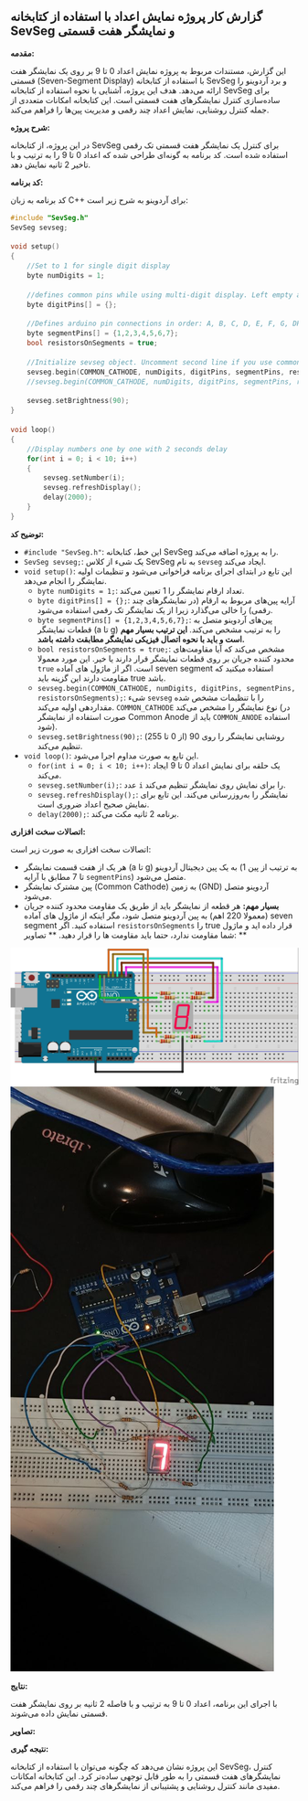 ## گزارش کار پروژه نمایش اعداد با استفاده از کتابخانه SevSeg و نمایشگر هفت قسمتی

**مقدمه:**

این گزارش، مستندات مربوط به پروژه نمایش اعداد 0 تا 9 بر روی یک نمایشگر هفت قسمتی (Seven-Segment Display) با استفاده از کتابخانه SevSeg و برد آردوینو را ارائه می‌دهد. هدف این پروژه، آشنایی با نحوه استفاده از کتابخانه SevSeg برای ساده‌سازی کنترل نمایشگرهای هفت قسمتی است. این کتابخانه امکانات متعددی از جمله کنترل روشنایی، نمایش اعداد چند رقمی و مدیریت پین‌ها را فراهم می‌کند.

**شرح پروژه:**

در این پروژه، از کتابخانه SevSeg برای کنترل یک نمایشگر هفت قسمتی تک رقمی استفاده شده است. کد برنامه به گونه‌ای طراحی شده که اعداد 0 تا 9 را به ترتیب و با تاخیر 2 ثانیه نمایش دهد.

**کد برنامه:**

کد برنامه به زبان C++ برای آردوینو به شرح زیر است:

```cpp
#include "SevSeg.h"
SevSeg sevseg;

void setup()
{
    //Set to 1 for single digit display
    byte numDigits = 1;

    //defines common pins while using multi-digit display. Left empty as we have a single digit display
    byte digitPins[] = {};

    //Defines arduino pin connections in order: A, B, C, D, E, F, G, DP
    byte segmentPins[] = {1,2,3,4,5,6,7};
    bool resistorsOnSegments = true;

    //Initialize sevseg object. Uncomment second line if you use common cathode 7 segment
    sevseg.begin(COMMON_CATHODE, numDigits, digitPins, segmentPins, resistorsOnSegments);
    //sevseg.begin(COMMON_CATHODE, numDigits, digitPins, segmentPins, resistorsOnSegments);

    sevseg.setBrightness(90);
}

void loop()
{ 
    //Display numbers one by one with 2 seconds delay
    for(int i = 0; i < 10; i++)
    {
        sevseg.setNumber(i);
        sevseg.refreshDisplay(); 
        delay(2000);
    }
}
```

**توضیح کد:**

*   `#include "SevSeg.h"`: این خط، کتابخانه SevSeg را به پروژه اضافه می‌کند.
*   `SevSeg sevseg;`: یک شیء از کلاس SevSeg به نام `sevseg` ایجاد می‌کند.
*   `void setup()`: این تابع در ابتدای اجرای برنامه فراخوانی می‌شود و تنظیمات اولیه نمایشگر را انجام می‌دهد.
    *   `byte numDigits = 1;`: تعداد ارقام نمایشگر را 1 تعیین می‌کند.
    *   `byte digitPins[] = {};`: آرایه پین‌های مربوط به ارقام (در نمایشگرهای چند رقمی) را خالی می‌گذارد زیرا از یک نمایشگر تک رقمی استفاده می‌شود.
    *   `byte segmentPins[] = {1,2,3,4,5,6,7};`: پین‌های آردوینو متصل به قطعات نمایشگر (a تا g) را به ترتیب مشخص می‌کند. **این ترتیب بسیار مهم است و باید با نحوه اتصال فیزیکی نمایشگر مطابقت داشته باشد.**
    *   `bool resistorsOnSegments = true;`: مشخص می‌کند که آیا مقاومت‌های محدود کننده جریان بر روی قطعات نمایشگر قرار دارند یا خیر. این مورد معمولا `true` است. اگر از ماژول های آماده seven segment استفاده میکنید که مقاومت دارند این گزینه باید true باشد.
    *   `sevseg.begin(COMMON_CATHODE, numDigits, digitPins, segmentPins, resistorsOnSegments);`: شیء `sevseg` را با تنظیمات مشخص شده مقداردهی اولیه می‌کند. `COMMON_CATHODE` نوع نمایشگر را مشخص می‌کند (در صورت استفاده از نمایشگر Common Anode باید از `COMMON_ANODE` استفاده شود).
    *   `sevseg.setBrightness(90);`: روشنایی نمایشگر را روی 90 (از 0 تا 255) تنظیم می‌کند.
*   `void loop()`: این تابع به صورت مداوم اجرا می‌شود.
    *   `for(int i = 0; i < 10; i++)`: یک حلقه برای نمایش اعداد 0 تا 9 ایجاد می‌کند.
    *   `sevseg.setNumber(i);`: عدد `i` را برای نمایش روی نمایشگر تنظیم می‌کند.
    *   `sevseg.refreshDisplay();`: نمایشگر را به‌روزرسانی می‌کند. این تابع برای نمایش صحیح اعداد ضروری است.
    *   `delay(2000);`: برنامه 2 ثانیه مکث می‌کند.

**اتصالات سخت افزاری:**

اتصالات سخت افزاری به صورت زیر است:

*   هر یک از هفت قسمت نمایشگر (a تا g) به یک پین دیجیتال آردوینو (به ترتیب از پین 1 تا 7 مطابق با آرایه `segmentPins`) متصل می‌شود.
*   پین مشترک نمایشگر (Common Cathode) به زمین (GND) آردوینو متصل می‌شود.
*   **بسیار مهم:** هر قطعه از نمایشگر باید از طریق یک مقاومت محدود کننده جریان (معمولا 220 اهم) به پین آردوینو متصل شود، مگر اینکه از ماژول های آماده seven segment استفاده کنید. اگر `resistorsOnSegments` را true قرار داده اید و ماژول شما مقاومت ندارد، حتما باید مقاومت ها را قرار دهید.
** تصاویر: **

![](https://github.com/vahidseyyedi/microProcessor/blob/main/06%20Laboratory/L_Report_02/src/Untitled%20Sketch_bb.jpg)
![](https://github.com/vahidseyyedi/microProcessor/blob/main/06%20Laboratory/L_Report_02/src/photo_2024-11-10_23-00-08.jpg)


  **نتایج:**

با اجرای این برنامه، اعداد 0 تا 9 به ترتیب و با فاصله 2 ثانیه بر روی نمایشگر هفت قسمتی نمایش داده می‌شوند.

**تصاویر:**



**نتیجه گیری:**

این پروژه نشان می‌دهد که چگونه می‌توان با استفاده از کتابخانه SevSeg، کنترل نمایشگرهای هفت قسمتی را به طور قابل توجهی ساده‌تر کرد. این کتابخانه امکانات مفیدی مانند کنترل روشنایی و پشتیبانی از نمایشگرهای چند رقمی را فراهم می‌کند.

